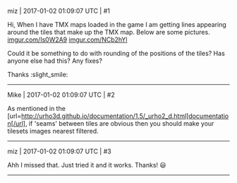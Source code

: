 miz | 2017-01-02 01:09:07 UTC | #1

Hi, When I have TMX maps loaded in the game I am getting lines appearing around the tiles that make up the TMX map. Below are some pictures.
[imgur.com/Is0W2A9](http://imgur.com/Is0W2A9)
[imgur.com/NCb2hYl](http://imgur.com/NCb2hYl)

Could it be something to do with rounding of the positions of the tiles? Has anyone else had this? Any fixes?

Thanks :slight_smile:

-------------------------

Mike | 2017-01-02 01:09:07 UTC | #2

As mentioned in the [url=http://urho3d.github.io/documentation/1.5/_urho2_d.html]documentation[/url], if 'seams' between tiles are obvious then you should make your tilesets images nearest filtered.

-------------------------

miz | 2017-01-02 01:09:07 UTC | #3

Ahh I missed that. Just tried it and it works. Thanks!  :smiley:

-------------------------

